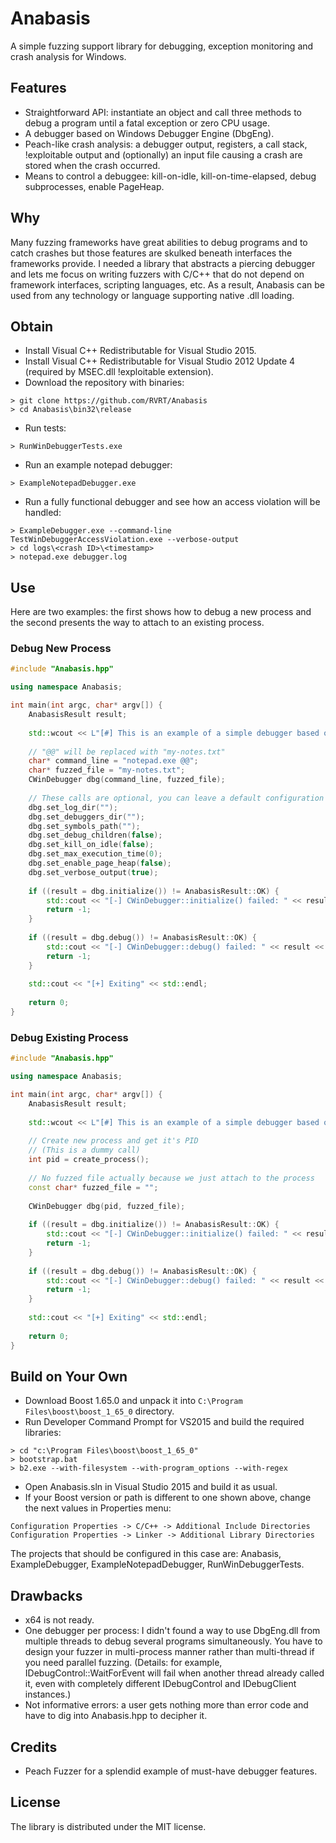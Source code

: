 # Anabasis

A simple fuzzing support library for debugging, exception monitoring and crash analysis for Windows.

## Features

- Straightforward API: instantiate an object and call three methods to debug a program until a fatal exception or zero CPU usage.
- A debugger based on Windows Debugger Engine (DbgEng).
- Peach-like crash analysis: a debugger output, registers, a call stack, !exploitable output and (optionally) an input file causing a crash are stored when the crash occurred.
- Means to control a debuggee: kill-on-idle, kill-on-time-elapsed, debug subprocesses, enable PageHeap.

## Why

Many fuzzing frameworks have great abilities to debug programs and to catch crashes but those features are skulked beneath interfaces the frameworks provide. I needed a library that abstracts a piercing debugger and lets me focus on writing fuzzers with C/C++ that do not depend on framework interfaces, scripting languages, etc. As a result, Anabasis can be used from any technology or language supporting native .dll loading.

## Obtain

- Install Visual C++ Redistributable for Visual Studio 2015.
- Install Visual C++ Redistributable for Visual Studio 2012 Update 4 (required by MSEC.dll !exploitable extension).
- Download the repository with binaries:

```
> git clone https://github.com/RVRT/Anabasis
> cd Anabasis\bin32\release
```

- Run tests:

```
> RunWinDebuggerTests.exe
```

- Run an example notepad debugger:

```
> ExampleNotepadDebugger.exe
```

- Run a fully functional debugger and see how an access violation will be handled:

```
> ExampleDebugger.exe --command-line TestWinDebuggerAccessViolation.exe --verbose-output
> cd logs\<crash ID>\<timestamp>
> notepad.exe debugger.log
```

## Use

Here are two examples: the first shows how to debug a new process and the second presents the way to attach to an existing process.

### Debug New Process

```c++
#include "Anabasis.hpp"

using namespace Anabasis;

int main(int argc, char* argv[]) {
    AnabasisResult result;
    
    std::wcout << L"[#] This is an example of a simple debugger based on Anabasis library" << std::endl;
    
    // "@@" will be replaced with "my-notes.txt"
    char* command_line = "notepad.exe @@";
    char* fuzzed_file = "my-notes.txt";
    CWinDebugger dbg(command_line, fuzzed_file);
    
    // These calls are optional, you can leave a default configuration
    dbg.set_log_dir("");
    dbg.set_debuggers_dir("");
    dbg.set_symbols_path("");
    dbg.set_debug_children(false);
    dbg.set_kill_on_idle(false);
    dbg.set_max_execution_time(0);
    dbg.set_enable_page_heap(false);
    dbg.set_verbose_output(true);
    
    if ((result = dbg.initialize()) != AnabasisResult::OK) {
        std::cout << "[-] CWinDebugger::initialize() failed: " << result << std::endl;
        return -1;
    }
    
    if ((result = dbg.debug()) != AnabasisResult::OK) {
        std::cout << "[-] CWinDebugger::debug() failed: " << result << std::endl;
        return -1;
    }
    
    std::cout << "[+] Exiting" << std::endl;
    
    return 0;
}
```

### Debug Existing Process

```c++
#include "Anabasis.hpp"

using namespace Anabasis;

int main(int argc, char* argv[]) {
    AnabasisResult result;
    
    std::wcout << L"[#] This is an example of a simple debugger based on Anabasis library" << std::endl;
    
    // Create new process and get it's PID
    // (This is a dummy call)
    int pid = create_process();
    
    // No fuzzed file actually because we just attach to the process
    const char* fuzzed_file = "";
    
    CWinDebugger dbg(pid, fuzzed_file);
    
    if ((result = dbg.initialize()) != AnabasisResult::OK) {
        std::cout << "[-] CWinDebugger::initialize() failed: " << result << std::endl;
        return -1;
    }
    
    if ((result = dbg.debug()) != AnabasisResult::OK) {
        std::cout << "[-] CWinDebugger::debug() failed: " << result << std::endl;
        return -1;
    }
    
    std::cout << "[+] Exiting" << std::endl;
    
    return 0;
}
```

## Build on Your Own

- Download Boost 1.65.0 and unpack it into `C:\Program Files\boost\boost_1_65_0` directory.
- Run Developer Command Prompt for VS2015 and build the required libraries:

```
> cd "c:\Program Files\boost\boost_1_65_0"
> bootstrap.bat
> b2.exe --with-filesystem --with-program_options --with-regex
```

- Open Anabasis.sln in Visual Studio 2015 and build it as usual.
- If your Boost version or path is different to one shown above, change the next values in Properties menu:

```
Configuration Properties -> C/C++ -> Additional Include Directories
Configuration Properties -> Linker -> Additional Library Directories
```

The projects that should be configured in this case are: Anabasis, ExampleDebugger, ExampleNotepadDebugger, RunWinDebuggerTests.

## Drawbacks

- x64 is not ready.
- One debugger per process: I didn't found a way to use DbgEng.dll from multiple threads to debug several programs simultaneously. You have to design your fuzzer in multi-process manner rather than multi-thread if you need parallel fuzzing. (Details: for example, IDebugControl::WaitForEvent will fail when another thread already called it, even with completely different IDebugControl and IDebugClient instances.)
- Not informative errors: a user gets nothing more than error code and have to dig into Anabasis.hpp to decipher it.

## Credits

- Peach Fuzzer for a splendid example of must-have debugger features.

## License

The library is distributed under the MIT license.
